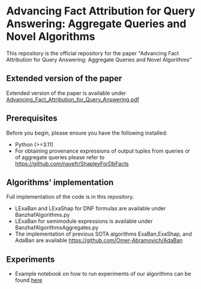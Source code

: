 # Advancing Fact Attribution for Query Answering: Aggregate Queries and Novel Algorithms
This repository is the official repository for the paper "Advancing Fact Attribution for Query Answering: Aggregate Queries and Novel Algorithms"

## Extended version of the paper
Extended version of the paper is available under [Advancing_Fact_Attribution_for_Query_Answering.pdf](Advancing_Fact_Attribution_for_Query_Answering.pdf)

## Prerequisites

Before you begin, please ensure you have the following installed:

- Python (>=3.11)
- For obtaining provenance expressions of output tuples from queries or of aggregate queries please refer to https://github.com/navefr/ShapleyForDbFacts

## Algorithms' implementation

Full implementation of the code is in this repository. 
* LExaBan and LExaShap for DNF formulas are available under BanzhafAlgorithms.py
* LExaBan for semimodule expressions is available under BanzhafAlgorithmsAggregates.py
* The implementation of previous SOTA algorithms ExaBan,ExaShap, and AdaBan are available https://github.com/Omer-Abramovich/AdaBan

## Experiments
* Example notebook on how to run experiments of our algorithms can be found [here](notebooks/Experiments.ipynb)
